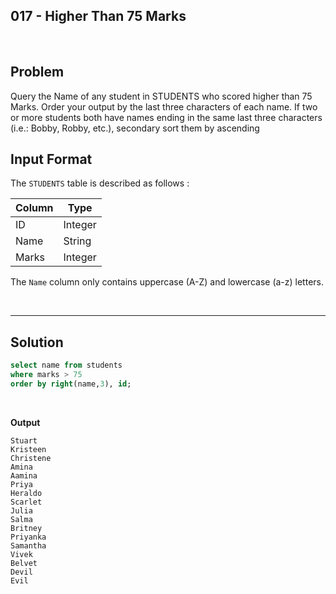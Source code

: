 
## 017 - Higher Than 75 Marks
<br>

## Problem
Query the Name of any student in STUDENTS who scored higher than 75 Marks. Order your output by the last three characters of each name. If two or more students both have names ending in the same last three characters (i.e.: Bobby, Robby, etc.), secondary sort them by ascending

## Input Format

The `STUDENTS` table is described as follows :


|  Column | Type |
|---|---|
| ID  | Integer |
| Name | String   |
| Marks  | Integer  |

The `Name` column only contains uppercase (A-Z) and lowercase (a-z) letters.


<br>

---

## Solution


```SQL
select name from students
where marks > 75
order by right(name,3), id;

```

<br>

**Output**

```
Stuart
Kristeen
Christene
Amina
Aamina
Priya
Heraldo
Scarlet
Julia
Salma
Britney
Priyanka
Samantha
Vivek
Belvet
Devil
Evil
```
